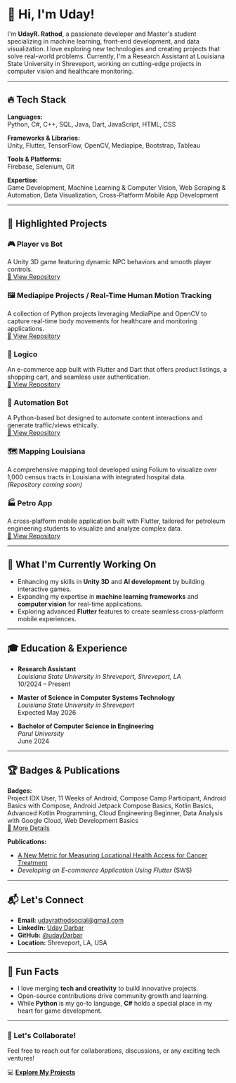 # 👋 Hi, I'm Uday!

I'm **UdayR. Rathod**, a passionate developer and Master's student specializing in machine learning, front-end development, and data visualization. I love exploring new technologies and creating projects that solve real-world problems. Currently, I'm a Research Assistant at Louisiana State University in Shreveport, working on cutting-edge projects in computer vision and healthcare monitoring.

---

## 🔥 Tech Stack

**Languages:**  
Python, C#, C++, SQL, Java, Dart, JavaScript, HTML, CSS

**Frameworks & Libraries:**  
Unity, Flutter, TensorFlow, OpenCV, Mediapipe, Bootstrap, Tableau

**Tools & Platforms:**  
Firebase, Selenium, Git

**Expertise:**  
Game Development, Machine Learning & Computer Vision, Web Scraping & Automation, Data Visualization, Cross-Platform Mobile App Development

---

## 📂 Highlighted Projects

### 🎮 Player vs Bot
A Unity 3D game featuring dynamic NPC behaviors and smooth player controls.  
[🔗 View Repository](https://github.com/udayDarbar/player-vs-bot)

### 🖼 Mediapipe Projects / Real-Time Human Motion Tracking
A collection of Python projects leveraging MediaPipe and OpenCV to capture real-time body movements for healthcare and monitoring applications.  
[🔗 View Repository](https://github.com/udayDarbar/mideapip-projects)

### 🛒 Logico
An e-commerce app built with Flutter and Dart that offers product listings, a shopping cart, and seamless user authentication.  
[🔗 View Repository](https://github.com/udayDarbar/Logico)

### 🤖 Automation Bot
A Python-based bot designed to automate content interactions and generate traffic/views ethically.  
[🔗 View Repository](https://github.com/udayDarbar/Bot)

### 🗺 Mapping Louisiana
A comprehensive mapping tool developed using Folium to visualize over 1,000 census tracts in Louisiana with integrated hospital data.  
*(Repository coming soon)*

### 🏭 Petro App
A cross-platform mobile application built with Flutter, tailored for petroleum engineering students to visualize and analyze complex data.  
[🔗 View Repository](https://github.com/udayDarbar/petro)

---

## 🌱 What I'm Currently Working On

- Enhancing my skills in **Unity 3D** and **AI development** by building interactive games.
- Expanding my expertise in **machine learning frameworks** and **computer vision** for real-time applications.
- Exploring advanced **Flutter** features to create seamless cross-platform mobile experiences.

---

## 🎓 Education & Experience

- **Research Assistant**  
  *Louisiana State University in Shreveport, Shreveport, LA*  
  10/2024 – Present

- **Master of Science in Computer Systems Technology**  
  *Louisiana State University in Shreveport*  
  Expected May 2026

- **Bachelor of Computer Science in Engineering**  
  *Parul University*  
  June 2024

---

## 🏆 Badges & Publications

**Badges:**  
Project IDX User, 11 Weeks of Android, Compose Camp Participant, Android Basics with Compose, Android Jetpack Compose Basics, Kotlin Basics, Advanced Kotlin Programming, Cloud Engineering Beginner, Data Analysis with Google Cloud, Web Development Basics  
[🔗 More Details](https://g.dev/uday_rathod)

**Publications:**  
- [A New Metric for Measuring Locational Health Access for Cancer Treatment](https://doi.org/10.1109/BIBM62325.2024.10822220)  
- *Developing an E-commerce Application Using Flutter* (SWS)

---

## 📬 Let's Connect

- **Email:** [udayrathodsocial@gmail.com](mailto:udayrathodsocial@gmail.com)
- **LinkedIn:** [Uday Darbar](https://www.linkedin.com/in/udaydarbar/)
- **GitHub:** [@udayDarbar](https://github.com/udayDarbar)
- **Location:** Shreveport, LA, USA  


---

## 🏅 Fun Facts

- I love merging **tech and creativity** to build innovative projects.
- Open-source contributions drive community growth and learning.
- While **Python** is my go-to language, **C#** holds a special place in my heart for game development.

---

### 🚀 Let's Collaborate!
Feel free to reach out for collaborations, discussions, or any exciting tech ventures!

💻 **[Explore My Projects](https://github.com/udayDarbar?tab=repositories)**
